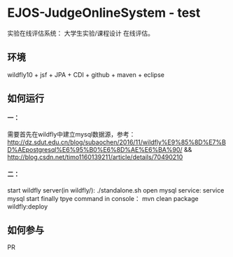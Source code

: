 # EJOS-JudgeOnlineSystem - test
实验在线评估系统：
    大学生实验/课程设计 在线评估。  

## 环境
  wildfly10 + jsf + JPA + CDI + github + maven + eclipse

## 如何运行

#### 一：
  需要首先在wildfly中建立mysql数据源，参考：
       http://dz.sdut.edu.cn/blog/subaochen/2016/11/wildfly%E9%85%8D%E7%BD%AEpostgresql%E6%95%B0%E6%8D%AE%E6%BA%90/
          &&
       http://blog.csdn.net/timo1160139211/article/details/70490210

#### 二：
start wildfly server(in wildfly/):
  ./standalone.sh
open mysql service:
  service mysql start
finally tpye command in console：
  mvn clean package wildfly:deploy

## 如何参与

PR



